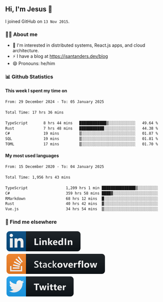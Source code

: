 ## Hi, I'm Jesus 👋

I joined GitHub on `13 Nov 2015`.

<!-- Talking about you -->

### 👨‍💻 About me

- 👦 I'm interested in distributed systems, React.js apps, and cloud architecture.
- ⚡️ I have a blog at <https://jsantanders.dev/blog>
- 😄 Pronouns: he/him

### 📊 Github Statistics

#### This week I spent my time on

<!--START_SECTION:weekly-->

```txt
From: 29 December 2024 - To: 05 January 2025

Total Time: 17 hrs 36 mins

TypeScript       8 hrs 44 mins   ████████████▒░░░░░░░░░░░░   49.64 %
Rust             7 hrs 48 mins   ███████████░░░░░░░░░░░░░░   44.38 %
C#               19 mins         ▒░░░░░░░░░░░░░░░░░░░░░░░░   01.87 %
SQL              19 mins         ▒░░░░░░░░░░░░░░░░░░░░░░░░   01.81 %
TOML             17 mins         ▒░░░░░░░░░░░░░░░░░░░░░░░░   01.70 %
```

<!--END_SECTION:weekly-->

#### My most used languages

<!--START_SECTION:alltime-->

```txt
From: 15 December 2020 - To: 04 January 2025

Total Time: 1,956 hrs 43 mins

TypeScript                 1,209 hrs 1 min ███████████████▒░░░░░░░░░   61.79 %
C#                         359 hrs 58 mins ████▓░░░░░░░░░░░░░░░░░░░░   18.40 %
RMarkdown                  68 hrs 12 mins  █░░░░░░░░░░░░░░░░░░░░░░░░   03.49 %
Rust                       40 hrs 42 mins  ▓░░░░░░░░░░░░░░░░░░░░░░░░   02.08 %
Vue.js                     34 hrs 54 mins  ▒░░░░░░░░░░░░░░░░░░░░░░░░   01.78 %
```

<!--END_SECTION:alltime-->

### 📢 Find me elsewhere

<p>
  <a target="_blank" href="https://linkedin.com/in/jsantanders">
    <img src="https://github.com/jsantanders/jsantanders/blob/master/img/linkedin.svg" alt="LinkedIn" style="vertical-align:top; margin:4px">
  </a>
  
  <a target="_blank" href="https://stackoverflow.com/users/7318331/jesus-santander">
    <img src="https://github.com/jsantanders/jsantanders/blob/master/img/stackoverflow.svg" alt="StackOverflow" style="vertical-align:top; margin:4px">
  </a>
  
  <a target="_blank" href="http://twitter.com/jsantanders">
    <img src="https://github.com/jsantanders/jsantanders/blob/master/img/twitter.svg" alt="Twitter" style="vertical-align:top; margin:4px">
  </a>
</p>
